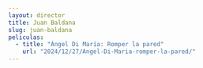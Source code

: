 ```yaml
---
layout: director
title: Juan Baldana
slug: juan-baldana
peliculas:
  - title: "Ángel Di María: Romper la pared"
    url: "2024/12/27/Angel-Di-Maria-romper-la-pared/"
---
```


